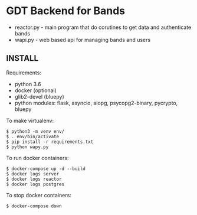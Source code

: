 # GDT Backend for Bands

- reactor.py - main program that do corutines to get data and authenticate bands
- wapi.py - web based api for managing bands and users

## INSTALL

Requirements:

- python 3.6
- docker (optional)
- glib2-devel (bluepy)
- python modules: flask, asyncio, aiopg, psycopg2-binary, pycrypto, bluepy

To make virtualenv:

```
$ python3 -m venv env/
$ . env/bin/activate
$ pip install -r requirements.txt
$ python wapy.py
```

To run docker containers:

```
$ docker-compose up -d --build
$ docker logs server
$ docker logs reactor
$ docker logs postgres
```

To stop docker containers:

```
$ docker-compose down
```